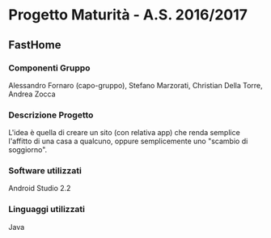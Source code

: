 # Progetto Maturità - A.S. 2016/2017

## FastHome
### Componenti Gruppo
Alessandro Fornaro (capo-gruppo), Stefano Marzorati, Christian Della Torre, Andrea Zocca

### Descrizione Progetto
L'idea è quella di creare un sito (con relativa app) che renda semplice l'affitto di una casa a qualcuno, oppure semplicemente uno "scambio di soggiorno".

### Software utilizzati
Android Studio 2.2

### Linguaggi utilizzati
Java
